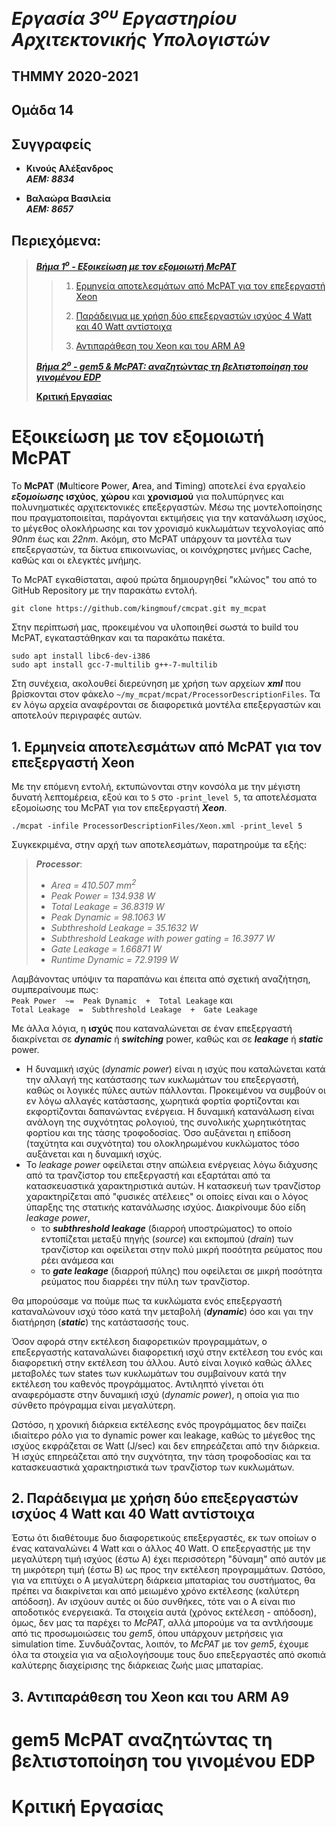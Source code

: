 # _Εργασία 3<sup>ου</sup> Εργαστηρίου Αρχιτεκτονικής Υπολογιστών_

## ΤΗΜΜΥ 2020-2021

## Ομάδα 14

## Συγγραφείς 
- **Κινούς Αλέξανδρος**  
***ΑΕΜ: 8834***

- **Βαλαώρα Βασιλεία**  
***ΑΕΜ: 8657***

## Περιεχόμενα:

> [**_Βήμα 1<sup>ο</sup> - Εξοικείωση με τον εξομοιωτή McPAT_**](#εξοικείωση-με-τον-εξομοιωτή-mcpat)
>
>    > 1) [Ερμηνεία αποτελεσμάτων από McPAT για τον επεξεργαστή Xeon](#1-ερμηνεία-αποτελεσμάτων-από-mcpat-για-τον-επεξεργαστή-xeon)
>    >
>    > 2) [Παράδειγμα με χρήση δύο επεξεργαστών ισχύος 4 Watt και 40 Watt αντίστοιχα](#2-παράδειγμα-με-χρήση-δύο-επεξεργαστών-ισχύος-4-watt-και-40-watt-αντίστοιχα)
>    >
>    > 3) [Αντιπαράθεση του Xeon και του ARM A9](#3-αντιπαράθεση-του-xeon-και-του-arm-a9)
>
> [**_Βήμα 2<sup>ο</sup> - gem5 & McPAT: αναζητώντας τη βελτιστοποίηση του γινομένου EDP_**](#gem5-mcpat-αναζητώντας-τη-βελτιστοποίηση-του-γινομένου-edp)
>
> [**Κριτική Εργασίας**](#κριτική-εργασίας)



# Εξοικείωση με τον εξομοιωτή McPAT

Το **McPAT** (**M**ulti**c**ore **P**ower, **A**rea, and **T**iming) αποτελεί ένα εργαλείο ***εξομοίωσης*** **ισχύος**, **χώρου** και **χρονισμού** για πολυπύρηνες και πολυνηματικές αρχιτεκτονικές επεξεργαστών. Μέσω της μοντελοποίησης που πραγματοποιείται, παράγονται εκτιμήσεις για την κατανάλωση ισχύος, το μέγεθος ολοκλήρωσης και τον χρονισμό κυκλωμάτων τεχνολογίας από *90nm* έως και *22nm*. Ακόμη, στο McPAT υπάρχουν τα μοντέλα των επεξεργαστών, τα δίκτυα επικοινωνίας, οι κοινόχρηστες μνήμες Cache, καθώς και οι ελεγκτές μνήμης.  

Το McPAT εγκαθίσταται, αφού πρώτα δημιουργηθεί "κλώνος" του από το GitHub Repository με την παρακάτω εντολή.  

    git clone https://github.com/kingmouf/cmcpat.git my_mcpat  

Στην περίπτωσή μας, προκειμένου να υλοποιηθεί σωστά το build του McPAT, εγκαταστάθηκαν και τα παρακάτω πακέτα.  

    sudo apt install libc6-dev-i386
    sudo apt install gcc-7-multilib g++-7-multilib  

Στη συνέχεια, ακολουθεί διερεύνηση με χρήση των αρχείων ***xml*** που βρίσκονται στον φάκελο `~/my_mcpat/mcpat/ProcessorDescriptionFiles`. Τα εν λόγω αρχεία αναφέρονται σε διαφορετικά μοντέλα επεξεργαστών και αποτελούν περιγραφές αυτών.



## 1. Ερμηνεία αποτελεσμάτων από McPAT για τον επεξεργαστή Xeon

Με την επόμενη εντολή, εκτυπώνονται στην κονσόλα με την μέγιστη δυνατή λεπτομέρεια, εξού και το `5` στο `-print_level 5`, τα αποτελέσματα εξομοίωσης του McPAT για τον επεξεργαστή ***Xeon***.

    ./mcpat -infile ProcessorDescriptionFiles/Xeon.xml -print_level 5  

Συγκεκριμένα, στην αρχή των αποτελεσμάτων, παρατηρούμε τα εξής:  

>***Processor***:
>* *Area = 410.507 mm<sup>2</sup>*
>* *Peak Power = 134.938 W*
>* *Total Leakage = 36.8319 W*
>* *Peak Dynamic = 98.1063 W*
>* *Subthreshold Leakage = 35.1632 W*
>* *Subthreshold Leakage with power gating = 16.3977 W*
>* *Gate Leakage = 1.66871 W*
>* *Runtime Dynamic = 72.9199 W*

Λαμβάνοντας υπόψιν τα παραπάνω και έπειτα από σχετική αναζήτηση, συμπεραίνουμε πως:  
`Peak Power  ~=  Peak Dynamic  +  Total Leakage` και  
`Total Leakage  =  Subthreshold Leakage  +  Gate Leakage`

Με άλλα λόγια, η **ισχύς** που καταναλώνεται σε έναν επεξεργαστή διακρίνεται σε ***dynamic*** ή ***switching*** power, καθώς και σε ***leakage*** ή ***static*** power. 
* H δυναμική ισχύς (*dynamic power*) είναι η ισχύς που καταλώνεται κατά την αλλαγή της κατάστασης των κυκλωμάτων του επεξεργαστή, καθώς οι λογικές πύλες αυτών πάλλονται. Προκειμένου να συμβούν οι εν λόγω αλλαγές κατάστασης, χωρητικά φορτία φορτίζονται και εκφορτίζονται δαπανώντας ενέργεια. Η δυναμική κατανάλωση είναι ανάλογη της συχνότητας ρολογιού, της συνολικής χωρητικότητας φορτίου και της τάσης τροφοδοσίας. Όσο αυξάνεται η επίδοση (ταχύτητα και συχνότητα) του ολοκληρωμένου κυκλώματος τόσο αυξάνεται και η δυναμική ισχύς. 
* Το *leakage power* οφείλεται στην απώλεια ενέργειας λόγω διάχυσης από τα τρανζίστορ του επεξεργαστή και εξαρτάται από τα κατασκευαστικά χαρακτηριστικά αυτών. Η κατασκευή των τρανζίστορ χαρακτηρίζεται από "φυσικές ατέλειες" οι οποίες είναι και ο λόγος ύπαρξης της στατικής κατανάλωσης ισχύος. Διακρίνουμε δύο είδη *leakage power*, 
  * το ***subthreshold leakage*** (διαρροή υποστρώματος) το οποίο εντοπίζεται μεταξύ πηγής (*source*) και εκπομπού (*drain*) των τρανζίστορ και οφείλεται στην πολύ μικρή ποσότητα ρεύματος που ρέει ανάμεσα και 
  * το ***gate leakage*** (διαρροή πύλης) που οφείλεται σε μικρή ποσότητα ρεύματος που διαρρέει την πύλη των τρανζίστορ.  

Θα μπορούσαμε να πούμε πως τα κυκλώματα ενός επεξεργαστή καταναλώνουν ισχύ τόσο κατά την μεταβολή (***dynamic***) όσο και γαι την διατήρηση (***static***) της κατάστασσής τους.  

Όσον αφορά στην εκτέλεση διαφορετικών προγραμμάτων, ο επεξεργαστής καταναλώνει διαφορετική ισχύ στην εκτέλεση του ενός και διαφορετική στην εκτέλεση του άλλου. Αυτό είναι λογικό καθώς άλλες μεταβολές των states των κυκλωμάτων του συμβαίνουν κατά την εκτέλεση του καθενός προγράμματος. Αντιληπτό γίνεται ότι αναφερόμαστε στην δυναμική ισχύ (*dynamic power*), η οποία για πιο σύνθετο πρόγραμμα είναι μεγαλύτερη.  

Ωστόσο, η χρονική διάρκεια εκτέλεσης ενός προγράμματος δεν παίζει ιδιαίτερο ρόλο για το dynamic power και leakage, καθώς το μέγεθος της ισχύος εκφράζεται σε Watt (J/sec) και δεν επηρεάζεται από την διάρκεια. Ή ισχύς επηρεάζεται από την συχνότητα, την τάση τροφοδοσίας και τα κατασκευαστικά χαρακτηριστικά των τρανζίστορ των κυκλωμάτων.


## 2. Παράδειγμα με χρήση δύο επεξεργαστών ισχύος 4 Watt και 40 Watt αντίστοιχα

Έστω ότι διαθέτουμε δυο διαφορετικούς επεξεργαστές, εκ των οποίων ο ένας καταναλώνει 4 Watt και ο άλλος 40 Watt. Ο επεξεργαστής με την μεγαλύτερη τιμή ισχύος (έστω Α) έχει περισσότερη "δύναμη" από αυτόν με τη μικρότερη τιμή (έστω Β) ως προς την εκτέλεση προγραμμάτων. Ωστόσο, για να επιτύχει ο Α μεγαλύτερη διάρκεια μπαταρίας του συστήματος, θα πρέπει να διακρίνεται και από μειωμένο χρόνο εκτέλεσης (καλύτερη απόδοση). Αν ισχύουν αυτές οι δύο συνθήκες, τότε ναι ο Α είναι πιο αποδοτικός ενεργειακά. Τα στοιχεία αυτά (χρόνος εκτέλεση - απόδοση), όμως, δεν μας τα παρέχει το *ΜcPAT*, αλλά μπορούμε να τα αντλήσουμε από τις προσωμοιώσεις του *gem5*, όπου υπάρχουν μετρήσεις για simulation time. Συνδυάζοντας, λοιπόν,  το *ΜcPAT* με τον *gem5*, έχουμε όλα τα στοιχεία για να αξιολογήσουμε τους δυο επεξεργαστές από σκοπιά καλύτερης διαχείρισης της διάρκειας ζωής μιας μπαταρίας.



## 3. Αντιπαράθεση του Xeon και του ARM A9




# gem5 McPAT αναζητώντας τη βελτιστοποίηση του γινομένου EDP




# Κριτική Εργασίας
